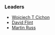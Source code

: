 ### Leaders
 
* [Wojciech T Cichon](mailto:wojciech.cichon@owasp.org)
* [David Flint](mailto:david.flint@owasp.org)
* [Martin Russ](mailto:martin.russ@owasp.org)
